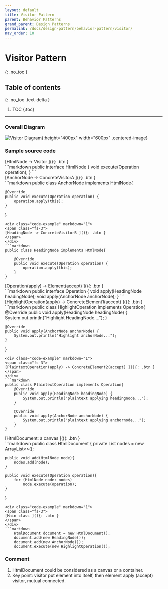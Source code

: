 ```yaml
---
layout: default
title: Visitor Pattern
parent: Behavior Patterns
grand_parent: Design Patterns
permalink: /docs/design-pattern/behavior-pattern/visitor/
nav_order: 10
---
```


# Visitor Pattern
{: .no_toc }

## Table of contents
{: .no_toc .text-delta }

1. TOC
{:toc}

---

### Overall Diagram

![Visitor Diagram](../../resource/visitor_diagram.png){:height="400px" width="600px" .centered-image}

### Sample source code

<div class="code-example" markdown="1">
<span class="fs-3">
[HtmlNode -> Visitor ](){: .btn }
</span>
</div>
```markdown
public interface HtmlNode {
    void execute(Operation operation);
}
```
<div class="code-example" markdown="1">
<span class="fs-3">
[AnchorNode -> ConcreteVisitorA ](){: .btn }
</span>
</div>
```markdown
public class AnchorNode implements HtmlNode{

    @Override
    public void execute(Operation operation) {
        operation.apply(this);
    }
}
```
<div class="code-example" markdown="1">
<span class="fs-3">
[HeadingNode -> ConcreteVisitorB ](){: .btn }
</span>
</div>
```markdown
public class HeadingNode implements HtmlNode{

    @Override
    public void execute(Operation operation) {
        operation.apply(this);
    }
}
```
<div class="code-example" markdown="1">
<span class="fs-3">
[Operation(apply) -> Element(accept) ](){: .btn }
</span>
</div>
```markdown
public interface Operation {
    void apply(HeadingNode headingNode);
    void apply(AnchorNode anchorNode);
}
```
<div class="code-example" markdown="1">
<span class="fs-3">
[HighlightOperation(apply) -> ConcreteElement1(accept) ](){: .btn }
</span>
</div>
```markdown
public class HighlightOperation implements Operation{
    @Override
    public void apply(HeadingNode headingNode) {
        System.out.println("Highlight HeadingNode....");
    }

    @Override
    public void apply(AnchorNode anchorNode) {
        System.out.println("Highlight anchorNode...");
    }
}
```
<div class="code-example" markdown="1">
<span class="fs-3">
[PlaintextOperation(apply) -> ConcreteElement2(accept) ](){: .btn }
</span>
</div>
```markdown
public class PlaintextOperation implements Operation{
    @Override
    public void apply(HeadingNode headingNode) {
        System.out.println("plaintext applying headingnode...");
    }

    @Override
    public void apply(AnchorNode anchorNode) {
        System.out.println("plaintext applying anchornode...");
    }
}
```
<div class="code-example" markdown="1">
<span class="fs-3">
[HtmlDocument: a canvas ](){: .btn }
</span>
</div>
```markdown
public class HtmlDocument {
    private List<HtmlNode> nodes = new ArrayList<>();

    public void add(HtmlNode node){
        nodes.add(node);
    }

    public void execute(Operation operation){
        for (HtmlNode node: nodes)
            node.execute(operation);
    }
}
```
<div class="code-example" markdown="1">
<span class="fs-3">
[Main class ](){: .btn }
</span>
</div>
```markdown
    HtmlDocument document = new HtmlDocument();
    document.add(new HeadingNode());
    document.add(new AnchorNode());
    document.execute(new HighlightOperation());
```

### Comment

1. HtmlDocument could be considered as a canvas or a container. 
2. Key point: visitor put element into itself, then element apply (accept) visitor, mutual connected.